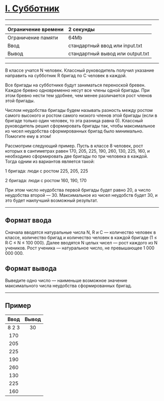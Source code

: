 # [I. Субботник](https://contest.yandex.ru/contest/27844/problems/I/)

---
| Ограничение времени  | 2 секунды |
| :--- |:---|
| Ограничение памяти     | 64Mb |
| Ввод      | стандартный ввод или input.txt |
| Вывод | стандартный вывод или output.txt |
---
В классе учатся N человек. Классный руководитель получил указание направить на субботник R бригад по С человек в каждой.

Все бригады на субботнике будут заниматься переноской бревен. Каждое бревно одновременно несут все члены одной бригады. При этом бревно нести тем удобнее, чем менее различается рост членов этой бригады.

Числом неудобства бригады будем называть разность между ростом самого высокого и ростом самого низкого членов этой бригады (если в бригаде только один человек, то эта разница равна 0). Классный руководитель решил сформировать бригады так, чтобы максимальное из чисел неудобства сформированных бригад было минимально. Помогите ему в этом!

Рассмотрим следующий пример. Пусть в классе 8 человек, рост которых в сантиметрах равен 170, 205, 225, 190, 260, 130, 225, 160, и необходимо сформировать две бригады по три человека в каждой. Тогда одним из вариантов является такой:

1 бригада: люди с ростом 225, 205, 225

2 бригада: люди с ростом 160, 190, 170

При этом число неудобства первой бригады будет равно 20, а число неудобства второй — 30. Максимальное из чисел неудобств будет 30, и это будет наилучший возможный результат.

---
## Формат ввода
Сначала вводятся натуральные числа N, R и C — количество человек в классе, количество бригад и количество человек в каждой бригаде (1 ≤ R∙C ≤ N ≤ 100 000). Далее вводятся N целых чисел — рост каждого из N учеников. Рост ученика — натуральное число, не превышающее 1 000 000 000.

## Формат вывода
Выведите одно число — наименьше возможное значение максимального числа неудобства сформированных бригад.

---
## Пример

| Ввод  | Вывод  |
| :---: | :---: |
| 8 2 3 | 30 |
| 170 |  |
| 205 |  |
| 225 |  |
| 190 |  |
| 260 |  |
| 130 |  |
| 225 |  |
| 160 |  |
